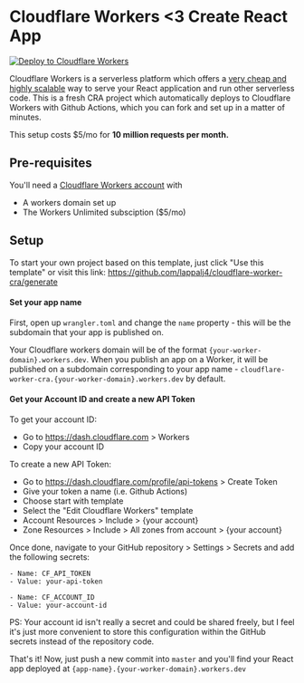 # Cloudflare Workers <3 Create React App

[![Deploy to Cloudflare Workers](https://deploy.workers.cloudflare.com/button?paid=true)](https://deploy.workers.cloudflare.com/?url=https://github.com/bytesizedxyz/cloudflare-worker-cra&paid=true)

Cloudflare Workers is a serverless platform which offers a [very cheap and highly scalable](https://workers.cloudflare.com/) way to serve your React application and run other serverless code. This is a fresh CRA project which automatically deploys to Cloudflare Workers with Github Actions, which you can fork and set up in a matter of minutes.

This setup costs \$5/mo for **10 million requests per month.**

## Pre-requisites

You'll need a [Cloudflare Workers account](https://dash.cloudflare.com/sign-up/workers) with

-   A workers domain set up
-   The Workers Unlimited subsciption (\$5/mo)

## Setup

To start your own project based on this template, just click "Use this template" or visit this link: https://github.com/lappalj4/cloudflare-worker-cra/generate

#### Set your app name

First, open up `wrangler.toml` and change the `name` property - this will be the subdomain that your app is published on.

Your Cloudflare workers domain will be of the format `{your-worker-domain}.workers.dev`. When you publish an app on a Worker,
it will be published on a subdomain corresponding to your app name - `cloudflare-worker-cra.{your-worker-domain}.workers.dev` by default.

#### Get your Account ID and create a new API Token

To get your account ID:

-   Go to https://dash.cloudflare.com > Workers
-   Copy your account ID

To create a new API Token:

-   Go to https://dash.cloudflare.com/profile/api-tokens > Create Token
-   Give your token a name (i.e. Github Actions)
-   Choose start with template
-   Select the "Edit Cloudflare Workers" template
-   Account Resources > Include > {your account}
-   Zone Resources > Include > All zones from account > {your account}

Once done, navigate to your GitHub repository > Settings > Secrets and add the following secrets:

```
- Name: CF_API_TOKEN
- Value: your-api-token

- Name: CF_ACCOUNT_ID
- Value: your-account-id
```

PS: Your account id isn't really a secret and could be shared freely, but I feel it's just more convenient to store this
configuration within the GitHub secrets instead of the repository code.

That's it! Now, just push a new commit into `master` and you'll find your React app deployed at `{app-name}.{your-worker-domain}.workers.dev`

